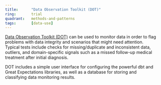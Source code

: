 ```yaml
---
title:      "Data Observation Toolkit (DOT)"
ring:       trial
quadrant:   methods-and-patterns
tags:       [data-use]
---
```


[Data Observation Toolkit (DOT)](https://github.com/datakind/Data-Observation-Toolkit) can be used to monitor data in order to flag problems with data integrity and scenarios that might need attention. 
Typical tests include checks for missing/duplicate and inconsistent data, outliers, and domain-specific signals such as a missed follow-up medical treatment after initial diagnosis.

DOT includes a simple user interface for configuring the powerful dbt and Great Expectations libraries, as well as a database for storing and classifying data monitoring results.